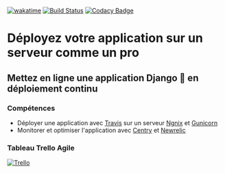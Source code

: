 [![wakatime](https://wakatime.com/badge/user/648b0556-0c0e-4e9d-b952-2bea950dabe6/project/245f5d49-92f8-456e-8b84-96383672db0e.svg)](https://wakatime.com/badge/user/648b0556-0c0e-4e9d-b952-2bea950dabe6/project/245f5d49-92f8-456e-8b84-96383672db0e)
[![Build Status](https://app.travis-ci.com/jbbaillet85/PureBeurreDeploiement.svg?branch=main)](https://app.travis-ci.com/jbbaillet85/PureBeurreDeploiement)
[![Codacy Badge](https://app.codacy.com/project/badge/Grade/4b135203e1da4f708fc12e18f1e8cab3)](https://www.codacy.com/gh/jbbaillet85/PureBeurreDeploiement/dashboard?utm_source=github.com&amp;utm_medium=referral&amp;utm_content=jbbaillet85/PureBeurreDeploiement&amp;utm_campaign=Badge_Grade)
# Déployez votre application sur un serveur comme un pro
## Mettez en ligne une application Django 🐍 en déploiement continu

### Compétences
-  Déployer une application avec [Travis](https://www.travis-ci.com/) sur un serveur [Ngnix](https://www.nginx.com/) et [Gunicorn](https://gunicorn.org/)
-  Monitorer et optimiser l'application avec [Centry](https://sentry.io/) et [Newrelic](https://newrelic.com/fr)

### Tableau Trello Agile
[![Trello](http://www.acanthoceras.fr/wp-content/uploads/2019/03/UNE-trello.png)](https://trello.com/b/85aOFErN/purebeurredeploiement)